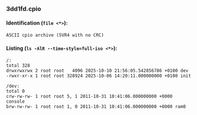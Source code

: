 ### 3dd1fd.cpio
#### Identification (`file <*>`):
```
ASCII cpio archive (SVR4 with no CRC)
```
#### Listing (`ls -AlR --time-style=full-iso <*>`):
```
/:
total 328
drwxrwxrwx 2 root root   4096 2025-10-10 21:56:05.542856786 +0100 dev
-rwxr-xr-x 1 root root 328924 2025-10-06 14:20:11.000000000 +0100 init

/dev:
total 0
crw-rw-rw- 1 root root 5, 1 2011-10-31 10:41:06.000000000 +0000 console
brw-rw-rw- 1 root root 1, 0 2011-10-31 10:41:06.000000000 +0000 ram0
```

